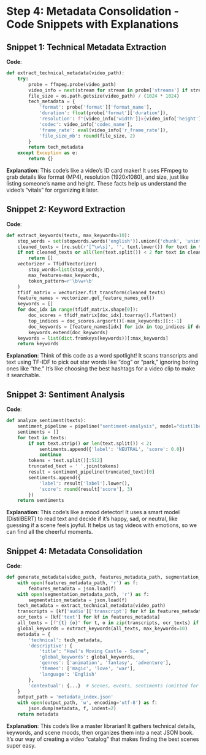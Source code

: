 # Step 4: Metadata Consolidation - Code Snippets with Explanations

## Snippet 1: Technical Metadata Extraction
**Code**:
```python
def extract_technical_metadata(video_path):
    try:
        probe = ffmpeg.probe(video_path)
        video_info = next(stream for stream in probe['streams'] if stream['codec_type'] == 'video')
        file_size = os.path.getsize(video_path) / (1024 * 1024)
        tech_metadata = {
            'format': probe['format']['format_name'],
            'duration': float(probe['format']['duration']),
            'resolution': f"{video_info['width']}x{video_info['height']}",
            'codec': video_info['codec_name'],
            'frame_rate': eval(video_info['r_frame_rate']),
            'file_size_mb': round(file_size, 2)
        }
        return tech_metadata
    except Exception as e:
        return {}
```

**Explanation**:
This code’s like a video’s ID card maker! It uses FFmpeg to grab details like format (MP4), resolution (1920x1080), and size, just like listing someone’s name and height. These facts help us understand the video’s “vitals” for organizing it later.

## Snippet 2: Keyword Extraction
**Code**:
```python
def extract_keywords(texts, max_keywords=10):
    stop_words = set(stopwords.words('english')).union({'chunk', 'unintelligible'})
    cleaned_texts = [re.sub(r'[^\w\s]', '', text.lower()) for text in texts]
    if not cleaned_texts or all(len(text.split()) < 2 for text in cleaned_texts):
        return []
    vectorizer = TfidfVectorizer(
        stop_words=list(stop_words),
        max_features=max_keywords,
        token_pattern=r'\b\w+\b'
    )
    tfidf_matrix = vectorizer.fit_transform(cleaned_texts)
    feature_names = vectorizer.get_feature_names_out()
    keywords = []
    for doc_idx in range(tfidf_matrix.shape[0]):
        doc_scores = tfidf_matrix[doc_idx].toarray().flatten()
        top_indices = doc_scores.argsort()[-max_keywords:][::-1]
        doc_keywords = [feature_names[idx] for idx in top_indices if doc_scores[idx] > 0]
        keywords.extend(doc_keywords)
    keywords = list(dict.fromkeys(keywords))[:max_keywords]
    return keywords
```

**Explanation**:
Think of this code as a word spotlight! It scans transcripts and text using TF-IDF to pick out star words like “dog” or “park,” ignoring boring ones like “the.” It’s like choosing the best hashtags for a video clip to make it searchable.

## Snippet 3: Sentiment Analysis
**Code**:
```python
def analyze_sentiment(texts):
    sentiment_pipeline = pipeline("sentiment-analysis", model="distilbert-base-uncased-finetuned-sst-2-english")
    sentiments = []
    for text in texts:
        if not text.strip() or len(text.split()) < 2:
            sentiments.append({'label': 'NEUTRAL', 'score': 0.0})
            continue
        tokens = text.split()[:512]
        truncated_text = ' '.join(tokens)
        result = sentiment_pipeline(truncated_text)[0]
        sentiments.append({
            'label': result['label'].lower(),
            'score': round(result['score'], 3)
        })
    return sentiments
```

**Explanation**:
This code’s like a mood detector! It uses a smart model (DistilBERT) to read text and decide if it’s happy, sad, or neutral, like guessing if a scene feels joyful. It helps us tag videos with emotions, so we can find all the cheerful moments.

## Snippet 4: Metadata Consolidation
**Code**:
```python
def generate_metadata(video_path, features_metadata_path, segmentation_metadata_path):
    with open(features_metadata_path, 'r') as f:
        features_metadata = json.load(f)
    with open(segmentation_metadata_path, 'r') as f:
        segmentation_metadata = json.load(f)
    tech_metadata = extract_technical_metadata(video_path)
    transcripts = [kf['audio']['transcript'] for kf in features_metadata]
    ocr_texts = [kf['text'] for kf in features_metadata]
    all_texts = [f"{t} {o}" for t, o in zip(transcripts, ocr_texts) if t.strip() or o.strip()]
    global_keywords = extract_keywords(all_texts, max_keywords=10)
    metadata = {
        'technical': tech_metadata,
        'descriptive': {
            'title': "Howl's Moving Castle - Scene",
            'global_keywords': global_keywords,
            'genres': ['animation', 'fantasy', 'adventure'],
            'themes': ['magic', 'love', 'war'],
            'language': 'English'
        },
        'contextual': {...}  # Scenes, events, sentiments (omitted for brevity)
    }
    output_path = 'metadata_index.json'
    with open(output_path, 'w', encoding='utf-8') as f:
        json.dump(metadata, f, indent=2)
    return metadata
```

**Explanation**:
This code’s like a master librarian! It gathers technical details, keywords, and scene moods, then organizes them into a neat JSON book. It’s our way of creating a video “catalog” that makes finding the best scenes super easy.